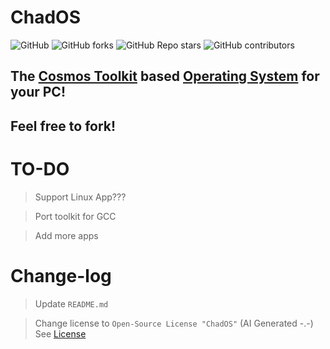 # ChadOS

![GitHub](https://img.shields.io/github/license/RivioxGaming/ChadDOS?style=flat-square&logo=github) ![GitHub forks](https://img.shields.io/github/forks/RivioxGaming/ChadDOS?style=flat-square&logo=github) ![GitHub Repo stars](https://img.shields.io/github/stars/RivioxGaming/ChadDOS?style=flat-square&logo=github) ![GitHub contributors](https://img.shields.io/github/contributors/RivioxGaming/ChadDOS?style=flat-square&logo=github)






## The [Cosmos Toolkit](https://gocosmos.com/) based [Operating System](https://en.wikipedia.org/wiki/Operating_system) for your PC!

## Feel free to fork!


# TO-DO
> Support Linux App???

> Port toolkit for GCC

> Add more apps

# Change-log
 > Update `README.md`

 > Change license to `Open-Source License "ChadOS"` (AI Generated -.-) See [License](LICENSE)